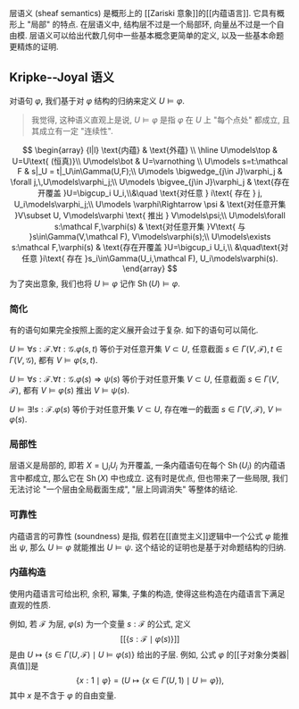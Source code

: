 
层语义 (sheaf semantics) 是概形上的 [[Zariski 意象]]的[[内蕴语言]]. 它具有概形上 "局部" 的特点. 在层语义中, 结构层不过是一个局部环, 向量丛不过是一个自由模. 层语义可以给出代数几何中一些基本概念更简单的定义, 以及一些基本命题更精炼的证明.

## Kripke--Joyal 语义

对语句 $\varphi$, 我们基于对 $\varphi$ 结构的归纳来定义 $U\models\varphi$.

> 我觉得, 这种语义直观上是说, $U\models\varphi$ 是指 $\varphi$ 在 $U$ 上 "每个点处" 都成立, 且其成立有一定 "连续性".

$$
\begin{array}
	{l|l}
	\text{内蕴} & \text{外蕴} \\
	\hline
	U\models\top & U=U\text{ (恒真)}\\
	U\models\bot & U=\varnothing \\
	U\models s=t:\mathcal F & s|_U = t|_U\in\Gamma(U,F);\\
	U\models \bigwedge_{j\in J}\varphi_j & 
	\forall j,\,U\models\varphi_j;\\
	U\models \bigvee_{j\in J}\varphi_j & \text{存在开覆盖 }U=\bigcup_i U_i,\\&\quad
	\text{对任意 } i\text{ 存在 } j, U_i\models\varphi_j;\\
	U\models \varphi\Rightarrow \psi & \text{对任意开集 }V\subset U,
	V\models\varphi \text{ 推出 } V\models\psi;\\
	U\models\forall s:\mathcal F,\varphi(s) & \text{对任意开集 }V\text{ 与 }s\in\Gamma(V,\mathcal F), V\models\varphi(s);\\
	U\models\exists s:\mathcal F,\varphi(s) & \text{存在开覆盖 }U=\bigcup_i U_i,\\ &\quad\text{对任意 }i\text{ 存在 }s_i\in\Gamma(U_i,\mathcal F), U_i\models\varphi(s).
\end{array}
$$
为了突出意象, 我们也将 $U\models \varphi$ 记作 $\operatorname{Sh}(U)\models \varphi$.

### 简化

有的语句如果完全按照上面的定义展开会过于复杂. 如下的语句可以简化.

$U\models\forall s:\mathcal F. \forall t:\mathcal G. \varphi(s,t)$ 等价于对任意开集 $V\subset U$, 任意截面 $s\in\Gamma(V,\mathcal F), t\in\Gamma(V,\mathcal G)$, 都有 $V\models \varphi(s,t)$.

$U\models\forall s:\mathcal F. \forall t:\mathcal G. \varphi(s)\Rightarrow \psi(s)$ 等价于对任意开集 $V\subset U$, 任意截面 $s\in\Gamma(V,\mathcal F)$, 都有 $V\models\varphi(s)$ 推出 $V\models \psi(s)$.

$U\models\exists ! s:\mathcal F. \varphi(s)$ 等价于对任意开集 $V\subset U$, 存在唯一的截面 $s\in\Gamma(V,\mathcal F)$, $V\models \varphi(s)$.

### 局部性

层语义是局部的, 即若 $X=\bigcup_i U_i$ 为开覆盖, 一条内蕴语句在每个 $\operatorname{Sh}(U_i)$ 的内蕴语言中都成立, 那么它在 $\operatorname{Sh}(X)$ 中也成立. 这有时是优点, 但也带来了一些局限, 我们无法讨论 "一个层由全局截面生成", "层上同调消失" 等整体的结论.

### 可靠性

内蕴语言的可靠性 (soundness) 是指, 假若在[[直觉主义]]逻辑中一个公式 $\varphi$ 能推出 $\psi$, 那么 $U\models\varphi$ 就能推出 $U\models\psi$. 这个结论的证明也是基于对命题结构的归纳.

### 内蕴构造

使用内蕴语言可给出积, 余积, 幂集, 子集的构造, 使得这些构造在内蕴语言下满足直观的性质.

例如, 若 $\mathcal F$ 为层, $\varphi(s)$ 为一个变量 $s:\mathcal F$ 的公式, 定义
$$
\left[\left[\left\{s:\mathcal F \mid \varphi(s)\right\}\right]\right]
$$
是由 $U\mapsto \{s\in\Gamma(U,\mathcal F)\mid U \models \varphi(s)\}$ 给出的子层. 例如, 公式 $\varphi$ 的[[子对象分类器|真值]]是
$$
\{x:1 \mid \varphi\} = (U\mapsto \{x\in\Gamma(U,1)\mid U\models \varphi\}),
$$
其中 $x$ 是不含于 $\varphi$ 的自由变量.